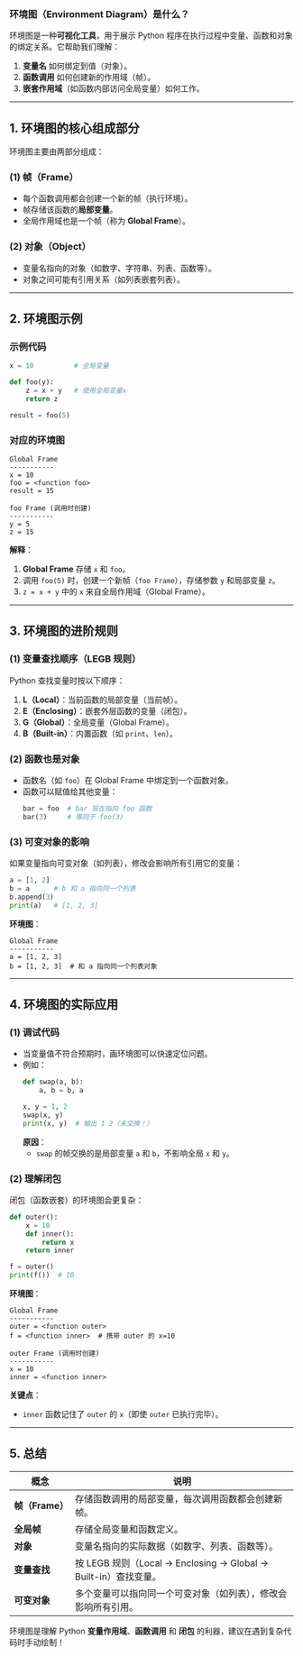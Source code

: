 ### **环境图（Environment Diagram）是什么？**
环境图是一种**可视化工具**，用于展示 Python 程序在执行过程中变量、函数和对象的绑定关系。它帮助我们理解：
1. **变量名** 如何绑定到值（对象）。
2. **函数调用** 如何创建新的作用域（帧）。
3. **嵌套作用域**（如函数内部访问全局变量）如何工作。

---

## **1. 环境图的核心组成部分**
环境图主要由两部分组成：
### **(1) 帧（Frame）**
- 每个函数调用都会创建一个新的帧（执行环境）。
- 帧存储该函数的**局部变量**。
- 全局作用域也是一个帧（称为 **Global Frame**）。

### **(2) 对象（Object）**
- 变量名指向的对象（如数字、字符串、列表、函数等）。
- 对象之间可能有引用关系（如列表嵌套列表）。

---

## **2. 环境图示例**
### **示例代码**
```python
x = 10          # 全局变量

def foo(y):
    z = x + y   # 使用全局变量x
    return z

result = foo(5)
```
### **对应的环境图**
```
Global Frame
-----------
x = 10
foo = <function foo>
result = 15

foo Frame (调用时创建)
-----------
y = 5
z = 15
```
**解释**：
1. **Global Frame** 存储 `x` 和 `foo`。
2. 调用 `foo(5)` 时，创建一个新帧（`foo Frame`），存储参数 `y` 和局部变量 `z`。
3. `z = x + y` 中的 `x` 来自全局作用域（Global Frame）。

---

## **3. 环境图的进阶规则**
### **(1) 变量查找顺序（LEGB 规则）**
Python 查找变量时按以下顺序：
1. **L（Local）**：当前函数的局部变量（当前帧）。
2. **E（Enclosing）**：嵌套外层函数的变量（闭包）。
3. **G（Global）**：全局变量（Global Frame）。
4. **B（Built-in）**：内置函数（如 `print`、`len`）。

### **(2) 函数也是对象**
- 函数名（如 `foo`）在 Global Frame 中绑定到一个函数对象。
- 函数可以赋值给其他变量：
  ```python
  bar = foo  # bar 现在指向 foo 函数
  bar(3)     # 等同于 foo(3)
  ```

### **(3) 可变对象的影响**
如果变量指向可变对象（如列表），修改会影响所有引用它的变量：
```python
a = [1, 2]
b = a      # b 和 a 指向同一个列表
b.append(3)
print(a)   # [1, 2, 3]
```
**环境图**：
```
Global Frame
-----------
a = [1, 2, 3]
b = [1, 2, 3]  # 和 a 指向同一个列表对象
```

---

## **4. 环境图的实际应用**
### **(1) 调试代码**
- 当变量值不符合预期时，画环境图可以快速定位问题。
- 例如：
  ```python
  def swap(a, b):
      a, b = b, a
  
  x, y = 1, 2
  swap(x, y)
  print(x, y)  # 输出 1 2（未交换！）
  ```
  **原因**：
  - `swap` 的帧交换的是局部变量 `a` 和 `b`，不影响全局 `x` 和 `y`。

### **(2) 理解闭包**
闭包（函数嵌套）的环境图会更复杂：
```python
def outer():
    x = 10
    def inner():
        return x
    return inner

f = outer()
print(f())  # 10
```
**环境图**：
```
Global Frame
-----------
outer = <function outer>
f = <function inner>  # 携带 outer 的 x=10

outer Frame (调用时创建)
-----------
x = 10
inner = <function inner>
```
**关键点**：
- `inner` 函数记住了 `outer` 的 `x`（即使 `outer` 已执行完毕）。

---

## **5. 总结**
| 概念          | 说明                                                                 |
|---------------|----------------------------------------------------------------------|
| **帧（Frame）** | 存储函数调用的局部变量，每次调用函数都会创建新帧。                   |
| **全局帧**     | 存储全局变量和函数定义。                                             |
| **对象**       | 变量名指向的实际数据（如数字、列表、函数等）。                       |
| **变量查找**   | 按 LEGB 规则（Local → Enclosing → Global → Built-in）查找变量。      |
| **可变对象**   | 多个变量可以指向同一个可变对象（如列表），修改会影响所有引用。       |

环境图是理解 Python **变量作用域**、**函数调用** 和 **闭包** 的利器，建议在遇到复杂代码时手动绘制！